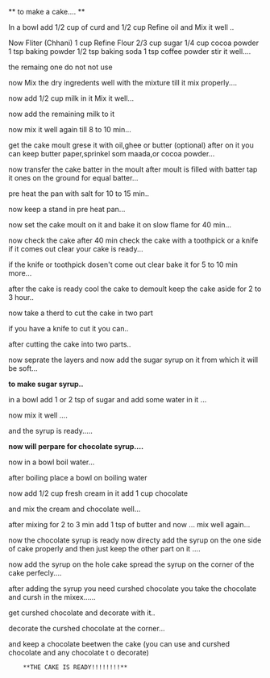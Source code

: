 
  ** to make a cake.... **

In a bowl add 1/2 cup of curd and 1/2 cup Refine oil and 
Mix it well ..

Now Fliter (Chhani) 1 cup Refine Flour 
2/3 cup sugar 1/4 cup cocoa powder 1 tsp baking powder 1/2 tsp baking soda 1 tsp coffee powder 
stir it well....

the remaing one do not not use

now Mix the dry ingredents well with the mixture till it mix properly.... 

now add 1/2 cup milk in it 
Mix it well...

now add the remaining milk to it 

now mix it well again till 8 to 10 min...

get the cake moult grese it with oil,ghee or butter (optional) after on it  you can keep butter paper,sprinkel som maada,or cocoa powder...

now transfer the cake batter in the moult
after moult is filled with batter tap it ones on the ground for equal batter...

pre heat the pan with salt for 10 to 15 min..

now keep a stand in pre heat pan...

now set the cake moult on it and bake it on slow flame for 40 min...

now check the cake after 40 min check the cake with a toothpick or a knife if it comes out clear your cake is ready...

 if the knife or toothpick dosen't come out clear bake it for 5 to 10 min more...

after the cake is ready cool the cake to demoult keep the cake aside for 2 to 3 hour..

now take a therd to cut the cake in two part

if you have a knife to cut it you can..

after cutting the cake into two parts..

now seprate the layers and now add the sugar syrup on it from which it will be soft...
 
 **to make sugar syrup..**

 in a bowl add 1 or 2 tsp of sugar and add some water in it ...

 now mix it well ....

 and the syrup is ready.....

**now will perpare for chocolate syrup....**

now in a bowl boil water...

after boiling place a bowl on boiling water

now add 1/2 cup fresh cream
in it add 1 cup chocolate

and mix the cream and chocolate well...

after mixing for 2 to 3 min add 1 tsp of butter and now ...
mix well again...

now the chocolate syrup is ready now directy add the syrup on the one side of cake
properly and then just keep the other part on it ....

 now add the syrup on the hole cake spread the syrup on the corner of the cake perfecly....

  after adding the syrup you need
curshed chocolate you take the chocolate and cursh in the mixex......

get curshed chocolate and decorate with it..

 decorate the curshed chocolate at the corner...

  and keep a chocolate beetwen the cake 
  (you can use and curshed chocolate and any chocolate t o decorate)



        **THE CAKE IS READY!!!!!!!!**


